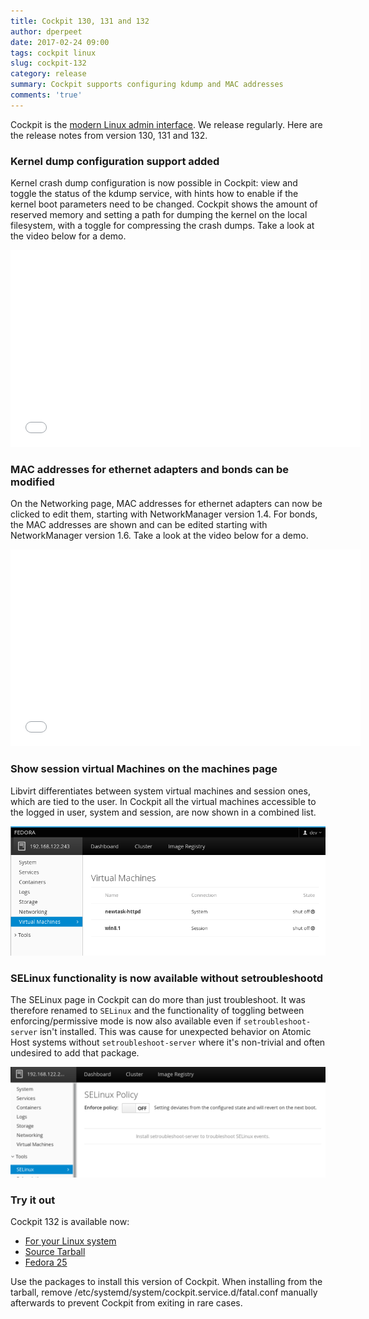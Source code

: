 ```yaml
---
title: Cockpit 130, 131 and 132
author: dperpeet
date: 2017-02-24 09:00
tags: cockpit linux
slug: cockpit-132
category: release
summary: Cockpit supports configuring kdump and MAC addresses
comments: 'true'
---
```


Cockpit is the [modern Linux admin interface](https://cockpit-project.org/). We release
regularly. Here are the release notes from version 130, 131 and 132.

### Kernel dump configuration support added

Kernel crash dump configuration is now possible in Cockpit: view and toggle the status of the kdump service,
with hints how to enable if the kernel boot parameters need to be changed. Cockpit shows the amount of reserved
memory and setting a path for dumping the kernel on the local filesystem, with a toggle for compressing the crash dumps.
Take a look at the video below for a demo.

<iframe width="560" height="315" src="//youtube.com/embed/VXhuqPR2K5c?ecver=1" frameborder="0" allowfullscreen></iframe>

### MAC addresses for ethernet adapters and bonds can be modified

On the Networking page, MAC addresses for ethernet adapters can now be clicked to edit them, starting with
NetworkManager version 1.4. For bonds, the MAC addresses are shown and can be edited starting with NetworkManager
version 1.6. Take a look at the video below for a demo.

<iframe width="560" height="315" src="//youtube.com/embed/JIHQmFHOrO4?ecver=1" frameborder="0" allowfullscreen></iframe>

### Show session virtual Machines on the machines page

Libvirt differentiates between system virtual machines and session ones, which are tied to the user. In Cockpit
all the virtual machines accessible to the logged in user, system and session, are now shown in a combined list.

![Session virtual machines](/images/cockpit-machines-session.png)

### SELinux functionality is now available without setroubleshootd

The SELinux page in Cockpit can do more than just troubleshoot. It was therefore renamed to ```SELinux``` and
the functionality of toggling between enforcing/permissive mode is now also available even if ```setroubleshoot-server```
isn't installed. This was cause for unexpected behavior on Atomic Host systems without ```setroubleshoot-server```
where it's non-trivial and often undesired to add that package.

![SELinux without troubleshooting](/images/cockpit-selinux-disabled.png)

### Try it out

Cockpit 132 is available now:

 * [For your Linux system](https://cockpit-project.org/running.html)
 * [Source Tarball](https://github.com/cockpit-project/cockpit/releases/tag/132)
 * [Fedora 25](https://bodhi.fedoraproject.org/updates/cockpit-132-1.fc25)

Use the packages to install this version of Cockpit. When installing from the tarball, remove
/etc/systemd/system/cockpit.service.d/fatal.conf manually afterwards to prevent Cockpit from exiting in rare cases.
